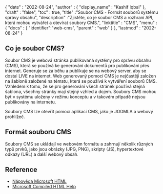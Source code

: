 {
  "date" : "2022-08-24",
  "author" : {
    "display_name" : "Kashif Iqbal"
},
  "draft" : "false",
  "toc" : true,
  "title" :"Soubor CMS - Formát souborů systému správy obsahu",
  "description" :"Zjistěte, co je soubor CMS a rozhraní API, která mohou vytvářet a otevírat soubory CMS.",
  "linktitle" : "CMS",
  "menu" : {
    "docs" : {
      "identifier":"web-cms",
      "parent" : "web"
}
},
  "lastmod" : "2022-08-24"
}

## Co je soubor CMS?

Soubor CMS je webová stránka publikovaná systémy pro správu obsahu (CMS), která se používá ke generování dokumentů pro publikování přes internet. Generuje se za běhu a publikuje se na webový server, aby se dostal LIVE na internet. Web generovaný pomocí CMS je nejčastěji založen na šabloně založené na tématu, která se používá k vytváření souborů CMS. Vzhledem k tomu, že se pro generování všech stránek používá stejná šablona, všechny stránky mají stejný vzhled a dojem. Soubory CMS mohou být v systému uloženy v režimu konceptu a v takovém případě nejsou publikovány na internetu.

Soubory CMS lze otevřít pomocí aplikací CMS, jako je JOOMLA a webový prohlížeč.

## Formát souboru CMS

Soubory CMS se ukládají ve webovém formátu a zahrnují několik různých typů prvků, jako jsou obrázky (JPG, PNG), skripty (JS), hypertextové odkazy (URL) a další webový obsah.

## Reference

* [Nápověda Microsoft HTML](https://learn.microsoft.com/en-us/previous-versions/windows/desktop/htmlhelp/microsoft-html-help-1-4-sdk)
* [Microsoft Compiled HTML Help](https://en.wikipedia.org/wiki/Microsoft_Compiled_HTML_Help)

